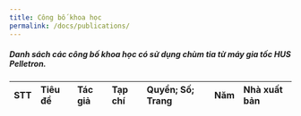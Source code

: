 ```yaml
---
title: Công bố khoa học
permalink: /docs/publications/
---
```


##### Danh sách các công bố khoa học có sử dụng chùm tia từ máy gia tốc HUS Pelletron.

<div class="table-2">
	<table width="100%">
		<thead>
			<tr>
				<th align="left">STT</th>
				<th align="left">Tiêu đề</th>
				<th align="left">Tác giả</th>
				<th align="left">Tạp chí</th>
				<th align="left">Quyển; Số; Trang</th>
				<th align="left">Năm</th>
				<th align="left">Nhà xuất bản</th>
			</tr>
		</thead>
		<tbody id="results"></tbody>
	</table>
</div>

<script>
	fetch("/assets/publications_database.xml")
	.then(response => response.text())
	.then((data) => {
		let parser = new DOMParser(),
		xml = parser.parseFromString(data,"text/xml");
		var no = xml.getElementsByTagName('no');
		var title = xml.getElementsByTagName('title');
		var author = xml.getElementsByTagName('author');
		var journal = xml.getElementsByTagName('journal');
		var volumne = xml.getElementsByTagName('volumne');
		var number = xml.getElementsByTagName('number');
		var page = xml.getElementsByTagName('page');
		var year = xml.getElementsByTagName('year');
		var publisher = xml.getElementsByTagName('publisher');
		for (i = 0; i < no.length; i++) {
			no_i = no[i].childNodes[0].nodeValue;
			title_i = title[i].childNodes[0].nodeValue;
			author_i = author[i].childNodes[0].nodeValue;
			journal_i = journal[i].childNodes[0].nodeValue;
			volumne_i = volumne[i].childNodes[0].nodeValue;
			number_i = number[i].childNodes[0].nodeValue;
			page_i = page[i].childNodes[0].nodeValue;
			year_i = year[i].childNodes[0].nodeValue;
			publisher_i = publisher[i].childNodes[0].nodeValue;
			const row = `<tr>
						<td align="left">${no_i}</td>
						<td align="left">${title_i}</td>
						<td align="left">${author_i}</td>
						<td align="left">${journal_i}</td>
						<td align="left">${volumne_i}; ${number_i}; ${page_i}</td>
						<td align="left">${year_i}</td>
						<td align="left">${publisher_i}</td>
						</tr>`;
			const results = document.querySelector("#results");
			results.insertAdjacentHTML("beforeend",row);
		};
	});
</script>

